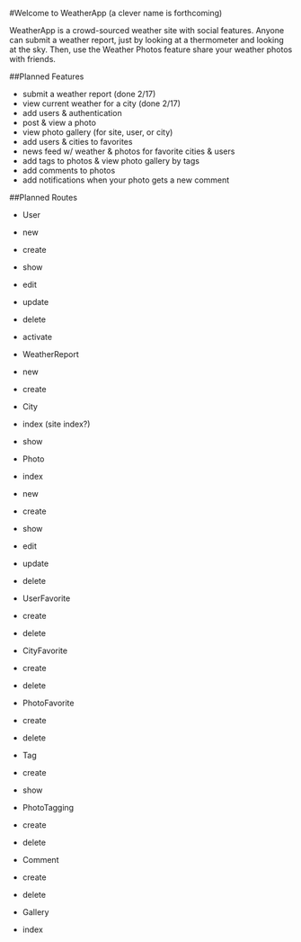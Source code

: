 #Welcome to WeatherApp
(a clever name is forthcoming)

WeatherApp is a crowd-sourced weather site with social features. Anyone can submit a weather report, just by looking at a thermometer and looking at the sky. Then, use the Weather Photos feature share your weather photos with friends.

##Planned Features

* submit a weather report (done 2/17)
* view current weather for a city (done 2/17)
* add users & authentication
* post & view a photo
* view photo gallery (for site, user, or city)
* add users & cities to favorites
* news feed w/ weather & photos for favorite cities & users
* add tags to photos & view photo gallery by tags
* add comments to photos
* add notifications when your photo gets a new comment

##Planned Routes
* User
 * new
 * create
 * show
 * edit
 * update
 * delete
 * activate

* WeatherReport
 * new
 * create

* City
 * index (site index?)
 * show

* Photo
 * index
 * new
 * create
 * show
 * edit
 * update
 * delete

* UserFavorite
 * create
 * delete

* CityFavorite
 * create
 * delete

* PhotoFavorite
 * create
 * delete

* Tag
 * create
 * show

* PhotoTagging
 * create
 * delete

* Comment
 * create
 * delete

* Gallery
 * index